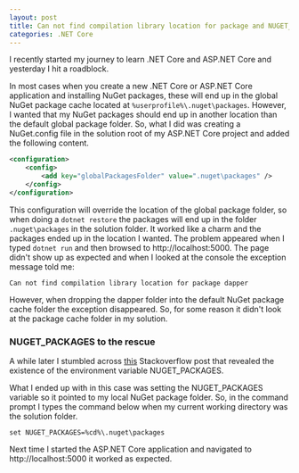 ```yaml
---
layout: post
title: Can not find compilation library location for package and NUGET_PACKAGES
categories: .NET Core
---
```


I recently started my journey to learn .NET Core and ASP.NET Core and yesterday I hit a roadblock.

In most cases when you create a new .NET Core or ASP.NET Core application and installing NuGet packages,
these will end up in the global NuGet package cache located at `%userprofile%\.nuget\packages`.
However, I wanted that my NuGet packages should end up in another location than the default global package folder.
So, what I did was creating a NuGet.config file in the solution root of my ASP.NET Core project and added the following content.

```xml
<configuration>
    <config>
        <add key="globalPackagesFolder" value=".nuget\packages" />
    </config>
</configuration>
```

This configuration will override the location of the global package folder, so when doing a `dotnet restore` the packages
will end up in the folder `.nuget\packages` in the solution folder. It worked like a charm and the packages ended up in
the location I wanted. The problem appeared when I typed `dotnet run` and then browsed to http://localhost:5000. 
The page didn't show up as expected and when I looked at the console the exception message told me:

`Can not find compilation library location for package dapper`

However, when dropping the dapper folder into the default NuGet package cache folder the exception disappeared.
So, for some reason it didn't look at the package cache folder in my solution.

### NUGET_PACKAGES to the rescue

A while later I stumbled across [this](http://stackoverflow.com/a/40505874) Stackoverflow post that revealed the existence of
the environment variable NUGET_PACKAGES.

What I ended up with in this case was setting the NUGET_PACKAGES variable so it pointed to my local NuGet package folder.
So, in the command prompt I types the command below when my current working directory was the solution folder.

`set NUGET_PACKAGES=%cd%\.nuget\packages`

Next time I started the ASP.NET Core application and navigated to http://localhost:5000 it worked as expected.
